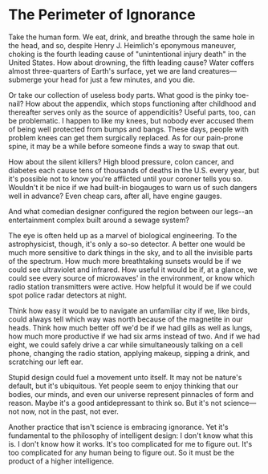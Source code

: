 # The Perimeter of Ignorance

Take the human form. We eat, drink, and breathe through the same hole
in the head, and so, despite Henry J. Heimlich's eponymous maneuver,
choking is the fourth leading cause of "unintentional injury death" in
the United States. How about drowning, the fifth leading cause? Water
coffers almost three-quarters of Earth's surface, yet we are land
creatures—submerge your head for just a few minutes, and you die.

Or take our collection of useless body parts. What good is the pinky
toe-nail? How about the appendix, which stops functioning after
childhood and thereafter serves only as the source of appendicitis?
Useful parts, too, can be problematic. I happen to like my knees, but
nobody ever accused them of being well protected from bumps and
bangs. These days, people with problem knees can get them surgically
replaced. As for our pain-prone spine, it may be a while before
someone finds a way to swap that out.

How about the silent killers? High blood pressure, colon cancer, and
diabetes each cause tens of thousands of deaths in the U.S. every
year, but it's possible not to know you're afflicted until your
coroner tells you so. Wouldn't it be nice if we had built-in biogauges
to warn us of such dangers well in advance? Even cheap cars, after
all, have engine gauges.

And what comedian designer configured the region between our legs--an
entertainment complex built around a sewage system?

The eye is often held up as a marvel of biological engineering. To the
astrophysicist, though, it's only a so-so detector. A better one would
be much more sensitive to dark things in the sky, and to all the
invisible parts of the spectrum. How much more breathtaking sunsets
would be if we could see ultraviolet and infrared. How useful it would
be if, at a glance, we could see every source of microwaves' in the
environment, or know which radio station transmitters were active. How
helpful it would be if we could spot police radar detectors at night.

Think how easy it would be to navigate an unfamiliar city if we, like
birds, could always tell which way was north because of the magnetite
in our heads. Think how much better off we'd be if we had gills as
well as lungs, how much more productive if we had six arms instead of
two. And if we had eight, we could safely drive a car while
simultaneously talking on a cell phone, changing the radio station,
applying makeup, sipping a drink, and scratching our left ear.

Stupid design could fuel a movement unto itself. It may not be
nature's default, but it's ubiquitous. Yet people seem to enjoy
thinking that our bodies, our minds, and even our universe represent
pinnacles of form and reason. Maybe it's a good antidepressant to
think so. But it's not science—not now, not in the past, not ever.

Another practice that isn't science is embracing ignorance. Yet it's
fundamental to the philosophy of intelligent design: I don't know what
this is. I don't know how it works. It's too complicated for me to
figure out. It's too complicated for any human being to figure out. So
it must be the product of a higher intelligence.













